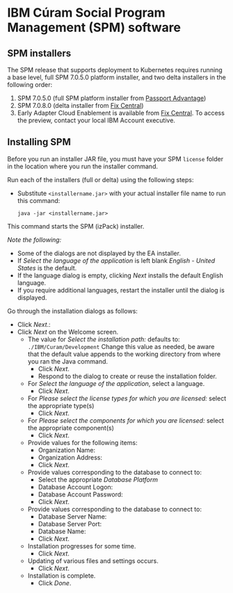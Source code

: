# IBM Cúram Social Program Management (SPM) software

## SPM installers

The SPM release that supports deployment to Kubernetes requires running a base level, full SPM 7.0.5.0 platform installer, and two delta installers in the following order:

1. SPM 7.0.5.0 (full SPM platform installer from [Passport Advantage](https://www.ibm.com/software/passportadvantage/index.html))
1. SPM 7.0.8.0 (delta installer from [Fix Central](https://www-945.ibm.com/support/fixcentral/))
1. Early Adapter Cloud Enablement is available from [Fix Central](https://www-945.ibm.com/support/fixcentral/). To access the preview, contact your local IBM Account executive.

## Installing SPM

Before you run an installer JAR file, you must have your SPM `license` folder in the location where you run the installer command.

Run each of the installers (full or delta) using the following steps:

* Substitute `<installername.jar>` with your actual installer file name to run this command:

    ```shell
    java -jar <installername.jar>
    ```

This command starts the SPM (izPack) installer.

_Note the following:_

* Some of the dialogs are not displayed by the EA installer.
* If _Select the language of the application_ is left blank _English - United States_ is the default.
* If the language dialog is empty,  clicking _Next_ installs the default English language.
* If you require additional languages, restart the installer until the dialog is displayed.

Go through the installation dialogs as follows:

* Click _Next_.:
* Click _Next_ on the Welcome screen.
  * The value for _Select the installation path:_ defaults to: `./IBM/Curam/Development`
    Change this value as needed, be aware that the default value appends to the working directory from where you ran the Java command.
    * Click _Next_.
    * Respond to the dialog to create or reuse the installation folder.
  * For _Select the language of the application_, select a language.
    * Click _Next_.
  * For _Please select the license types for which you are licensed:_ select the appropriate type(s)
    * Click _Next_.
  * For _Please select the components for which you are licensed:_ select the appropriate component(s)
    * Click _Next_.
  * Provide values for the following items:
    * Organization Name:
    * Organization Address:
    * Click _Next_.
  * Provide values corresponding to the database to connect to:
    * Select the appropriate _Database Platform_
    * Database Account Logon:
    * Database Account Password:
    * Click _Next_.
  * Provide values corresponding to the database to connect to:
    * Database Server Name:
    * Database Server Port:
    * Database Name:
    * Click _Next_.
  * Installation progresses for some time.
    * Click _Next_.
  * Updating of various files and settings occurs.
    * Click _Next_.
  * Installation is complete.
    * Click _Done_.
